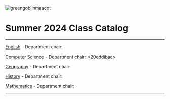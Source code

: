 ![greengoblinmascot](media/gg.jpeg)
# Summer 2024 Class Catalog
---

[English](english.md) - Department chair: <github username>

[Computer Science](computerscience.md) - Department chair: <20eddibae> 

[Geography](geography.md) - Department chair: <github username>

[History](history.md) - Department chair: <github username>

[Mathematics](math.md) - Department chair: <joannashan28>

---
